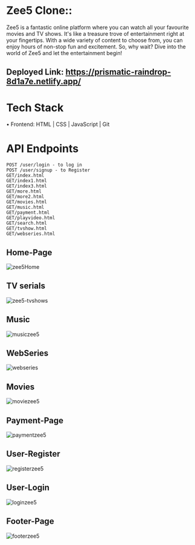 # Zee5 Clone::
Zee5 is a fantastic online platform where you can watch all your favourite movies and TV shows. It's like a treasure trove of entertainment right at your fingertips. With a wide variety of content to choose from, you can enjoy hours of non-stop fun and excitement. So, why wait? Dive into the world of Zee5 and let the entertainment begin!

## Deployed Link: https://prismatic-raindrop-8d1a7e.netlify.app/



# Tech Stack

• Frontend:
  HTML | 
  CSS | 
  JavaScript | 
  Git


# API Endpoints
```POST /users/register - to register
POST /user/login - to log in
POST /user/signup - to Register
GET/index.html
GET/index1.html
GET/index3.html
GET/more.html
GET/more2.html
GET/movies.html
GET/music.html
GET/payment.html
GET/playvideo.html
GET/search.html
GET/tvshow.html
GET/webseries.html

```

## Home-Page

![zee5Home](https://github.com/himanshu60/legal-hook-6879/assets/65457075/57b212e9-b998-4a19-9537-3d4b7d1ad071)


## TV serials

![zee5-tvshows](https://github.com/himanshu60/legal-hook-6879/assets/65457075/f0e34c73-a081-4a6f-9e9c-b45dd996a59e)

## Music

![musiczee5](https://github.com/himanshu60/legal-hook-6879/assets/65457075/ea370f25-52e4-400d-913d-d90b5cf86524)

## WebSeries

![webseries](https://github.com/himanshu60/legal-hook-6879/assets/65457075/8ea487a6-d7a3-4bb8-9ffd-3d2b89a6efa5)

## Movies

![moviezee5](https://github.com/himanshu60/legal-hook-6879/assets/65457075/ca31e658-8c6e-4079-9f86-9067cb9a84d9)

## Payment-Page


![paymentzee5](https://github.com/himanshu60/legal-hook-6879/assets/65457075/b03c82eb-3f1b-4e14-9d8d-02e3607b2ab5)

## User-Register

![registerzee5](https://github.com/himanshu60/legal-hook-6879/assets/65457075/5e9387c1-fbf5-487e-b310-404a9e047374)

## User-Login


![loginzee5](https://github.com/himanshu60/legal-hook-6879/assets/65457075/d8b62801-db3a-44b5-b2d9-f0f2af375b4f)

## Footer-Page

![footerzee5](https://github.com/himanshu60/legal-hook-6879/assets/65457075/8d7d4e09-ce7e-41d1-ae74-31b574b2e211)







